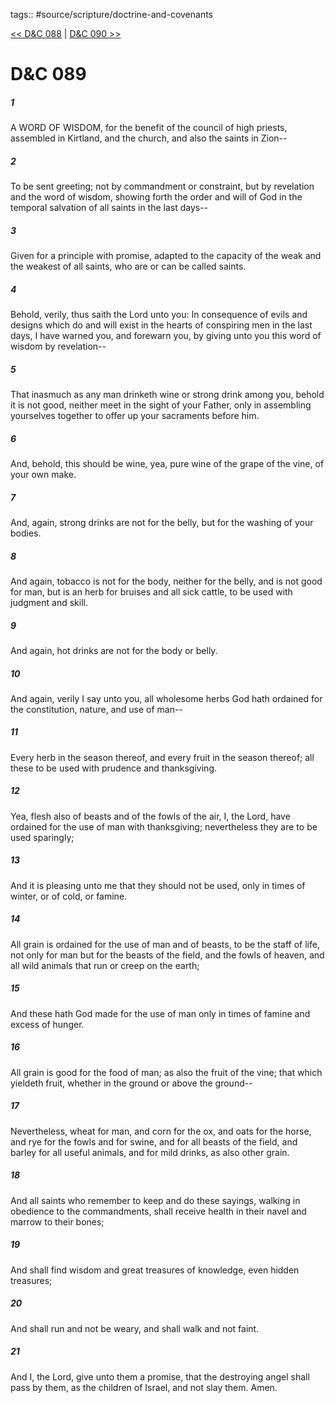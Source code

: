 tags:: #source/scripture/doctrine-and-covenants

[<< D&C 088](/doctrine-and-covenants/D&C_088.md) | [D&C 090 >>](/doctrine-and-covenants/D&C_090.md)

# D&C 089

##### 1

A WORD OF WISDOM, for the benefit of the council of high priests, assembled in Kirtland, and the church, and also the saints in Zion--

##### 2

To be sent greeting; not by commandment or constraint, but by revelation and the word of wisdom, showing forth the order and will of God in the temporal salvation of all saints in the last days--

##### 3

Given for a principle with promise, adapted to the capacity of the weak and the weakest of all saints, who are or can be called saints.

##### 4

Behold, verily, thus saith the Lord unto you: In consequence of evils and designs which do and will exist in the hearts of conspiring men in the last days, I have warned you, and forewarn you, by giving unto you this word of wisdom by revelation--

##### 5

That inasmuch as any man drinketh wine or strong drink among you, behold it is not good, neither meet in the sight of your Father, only in assembling yourselves together to offer up your sacraments before him.

##### 6

And, behold, this should be wine, yea, pure wine of the grape of the vine, of your own make.

##### 7

And, again, strong drinks are not for the belly, but for the washing of your bodies.

##### 8

And again, tobacco is not for the body, neither for the belly, and is not good for man, but is an herb for bruises and all sick cattle, to be used with judgment and skill.

##### 9

And again, hot drinks are not for the body or belly.

##### 10

And again, verily I say unto you, all wholesome herbs God hath ordained for the constitution, nature, and use of man--

##### 11

Every herb in the season thereof, and every fruit in the season thereof; all these to be used with prudence and thanksgiving.

##### 12

Yea, flesh also of beasts and of the fowls of the air, I, the Lord, have ordained for the use of man with thanksgiving; nevertheless they are to be used sparingly;

##### 13

And it is pleasing unto me that they should not be used, only in times of winter, or of cold, or famine.

##### 14

All grain is ordained for the use of man and of beasts, to be the staff of life, not only for man but for the beasts of the field, and the fowls of heaven, and all wild animals that run or creep on the earth;

##### 15

And these hath God made for the use of man only in times of famine and excess of hunger.

##### 16

All grain is good for the food of man; as also the fruit of the vine; that which yieldeth fruit, whether in the ground or above the ground--

##### 17

Nevertheless, wheat for man, and corn for the ox, and oats for the horse, and rye for the fowls and for swine, and for all beasts of the field, and barley for all useful animals, and for mild drinks, as also other grain.

##### 18

And all saints who remember to keep and do these sayings, walking in obedience to the commandments, shall receive health in their navel and marrow to their bones;

##### 19

And shall find wisdom and great treasures of knowledge, even hidden treasures;

##### 20

And shall run and not be weary, and shall walk and not faint.

##### 21

And I, the Lord, give unto them a promise, that the destroying angel shall pass by them, as the children of Israel, and not slay them. Amen.
